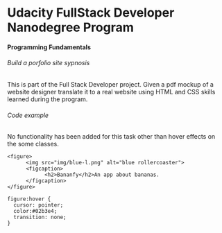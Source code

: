# Udacity FullStack Developer Nanodegree Program
#### Programming Fundamentals
###### Build a porfolio site sypnosis
This is part of the Full Stack Developer project. Given a pdf mockup of a website designer translate it to a real website using HTML and CSS skills learned during the program.

###### Code example
No functionality has been added for this task other than hover effects on the some classes. 
``` 
<figure>
      <img src="img/blue-l.png" alt="blue rollercoaster">
      <figcaption>
            <h2>Bananfy</h2>An app about bananas.
      </figcaption>
</figure>
```
```
figure:hover {
  cursor: pointer;
  color:#02b3e4;
  transition: none;
}
```
